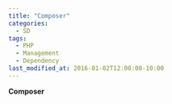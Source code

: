 ```yaml
---
title: "Composer"
categories:
  - SD
tags:
  - PHP
  - Management
  - Dependency
last_modified_at: 2016-01-02T12:00:00-10:00
---
```


**Composer** 